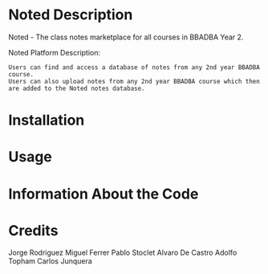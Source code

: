 # Noted Description

Noted - The class notes marketplace for all courses in BBADBA Year 2.

Noted Platform Description:
  
    Users can find and access a database of notes from any 2nd year BBADBA course.  
    Users can also upload notes from any 2nd year BBADBA course which then are added to the Noted notes database.

# Installation


# Usage


# Information About the Code


# Credits
Jorge Rodriguez
Miguel Ferrer
Pablo Stoclet
Alvaro De Castro
Adolfo Topham
Carlos Junquera
